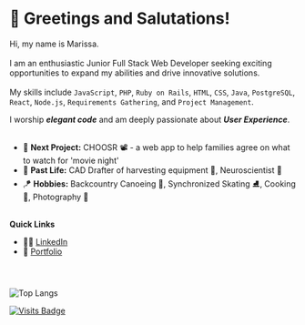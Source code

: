 # 🤙 Greetings and Salutations!  

Hi, my name is Marissa. <br><br>
I am an enthusiastic Junior Full Stack Web Developer seeking exciting opportunities to expand my abilities and drive innovative solutions. 
<br><br>
My skills include `JavaScript`, `PHP`, `Ruby on Rails`, `HTML`, `CSS`, `Java`, `PostgreSQL`, `React`, `Node.js`, `Requirements Gathering`, and `Project Management`.

I worship ***elegant code*** and am deeply passionate about ***User Experience***. 
<br><br>

- 🔮 **Next Project:** CHOOSR 📽 - a web app to help families agree on what to watch for 'movie night'
- 📜 **Past Life:** CAD Drafter of harvesting equipment 🚜, Neuroscientist 🧠
- 🪁 **Hobbies:** Backcountry Canoeing 🛶, Synchronized Skating ⛸, Cooking 🥗, Photography 📸
 <br><br>


**Quick Links**
- 👩‍💼 [LinkedIn](https://www.linkedin.com/in/marissa-steindel/)
- 🎨 [Portfolio](https://marissa-steindel.netlify.app/)
<br><br>

#
![Top Langs](https://github-readme-stats.vercel.app/api/top-langs/?username=marissa-steindel&theme=tokyonight)

[![Visits Badge](https://badges.pufler.dev/visits/marissa-steindel/marissa-steindel)](https://badges.pufler.dev)
